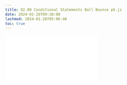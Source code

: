 ```yaml
---
title: 02.08 Conditional Statements Ball Bounce p5.js
date: 2024-01-26T09:30:00
lastmod: 2024-01-26T05:06:40
toc: true
---
```


![Link to included file content](../../../../coding/p5js/conditional-statement-ball-bounce.md)
